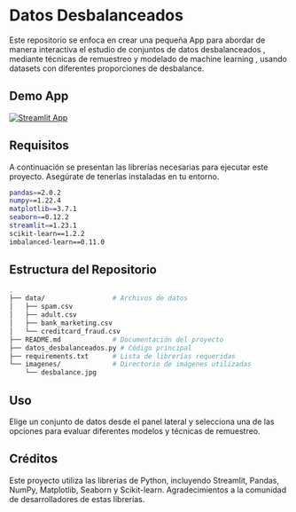 # Datos Desbalanceados
Este repositorio se enfoca en crear una pequeña App para abordar de manera interactiva el estudio de conjuntos de datos desbalanceados , mediante técnicas de remuestreo y modelado de machine learning , usando datasets con diferentes proporciones de desbalance.

## Demo App
[![Streamlit App](https://static.streamlit.io/badges/streamlit_badge_black_white.svg)](https://abeldata-datos-desbalanceados.streamlit.app/)

## Requisitos
A continuación se presentan las librerías necesarias para ejecutar este proyecto. Asegúrate de tenerlas instaladas en tu entorno.
```bash
pandas==2.0.2
numpy==1.22.4
matplotlib==3.7.1
seaborn==0.12.2
streamlit==1.23.1
scikit-learn==1.2.2
imbalanced-learn==0.11.0
```
 ## Estructura del Repositorio
```bash
.
├── data/                 # Archivos de datos
│   ├── spam.csv
│   ├── adult.csv
│   ├── bank_marketing.csv
│   └── creditcard_fraud.csv
├── README.md             # Documentación del proyecto
├── datos_desbalanceados.py # Código principal
├── requirements.txt      # Lista de librerías requeridas
└── imagenes/             # Directorio de imágenes utilizadas
    └── desbalance.jpg
```
## Uso
Elige un conjunto de datos desde el panel lateral y selecciona una de las opciones para evaluar diferentes modelos y técnicas de remuestreo.

## Créditos
Este proyecto utiliza las librerías de Python, incluyendo Streamlit, Pandas, NumPy, Matplotlib, Seaborn y Scikit-learn. Agradecimientos a la comunidad de desarrolladores de estas librerías.
